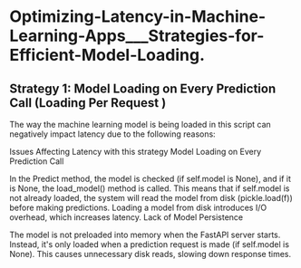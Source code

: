 # Optimizing-Latency-in-Machine-Learning-Apps___Strategies-for-Efficient-Model-Loading.

## Strategy 1: Model Loading on Every Prediction Call (Loading Per Request )
The way the machine learning model is being loaded in this script can negatively impact latency due to the following reasons:

Issues Affecting Latency with this strategy 
Model Loading on Every Prediction Call

In the Predict method, the model is checked (if self.model is None), and if it is None, the load_model() method is called.
This means that if self.model is not already loaded, the system will read the model from disk (pickle.load(f)) before making predictions.
Loading a model from disk introduces I/O overhead, which increases latency.
Lack of Model Persistence

The model is not preloaded into memory when the FastAPI server starts.
Instead, it's only loaded when a prediction request is made (if self.model is None).
This causes unnecessary disk reads, slowing down response times.

